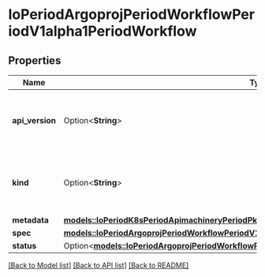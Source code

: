 # IoPeriodArgoprojPeriodWorkflowPeriodV1alpha1PeriodWorkflow

## Properties

Name | Type | Description | Notes
------------ | ------------- | ------------- | -------------
**api_version** | Option<**String**> | APIVersion defines the versioned schema of this representation of an object. Servers should convert recognized schemas to the latest internal value, and may reject unrecognized values. More info: https://git.io.k8s.community/contributors/devel/sig-architecture/api-conventions.md#resources | [optional]
**kind** | Option<**String**> | Kind is a string value representing the REST resource this object represents. Servers may infer this from the endpoint the client submits requests to. Cannot be updated. In CamelCase. More info: https://git.io.k8s.community/contributors/devel/sig-architecture/api-conventions.md#types-kinds | [optional]
**metadata** | [**models::IoPeriodK8sPeriodApimachineryPeriodPkgPeriodApisPeriodMetaPeriodV1PeriodObjectMeta**](io.k8s.apimachinery.pkg.apis.meta.v1.ObjectMeta.md) |  | 
**spec** | [**models::IoPeriodArgoprojPeriodWorkflowPeriodV1alpha1PeriodWorkflowSpec**](io.argoproj.workflow.v1alpha1.WorkflowSpec.md) |  | 
**status** | Option<[**models::IoPeriodArgoprojPeriodWorkflowPeriodV1alpha1PeriodWorkflowStatus**](io.argoproj.workflow.v1alpha1.WorkflowStatus.md)> |  | [optional]

[[Back to Model list]](../README.md#documentation-for-models) [[Back to API list]](../README.md#documentation-for-api-endpoints) [[Back to README]](../README.md)


